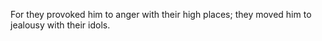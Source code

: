 For they provoked him to anger with their high places; they moved him to jealousy with their idols.

